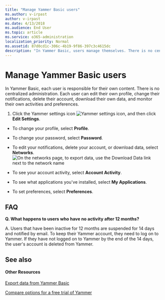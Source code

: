 ```yaml
---
title: "Manage Yammer Basic users"
ms.author: v-irpast
author: v-irpast
ms.date: 4/13/2018
ms.audience: End User
ms.topic: article
ms.service: o365-administration
localization_priority: Normal
ms.assetid: 87d0cd1c-306c-4b19-9f86-397c3c4615dc
description: "In Yammer Basic, users manage themselves. There is no centralized user management."
---
```


# Manage Yammer Basic users

In Yammer Basic, each user is responsible for their own content. There is no centralized administration. Each user can edit their own profile, change their notifications, delete their account, download their own data, and monitor their own activities and preferences. 
  
1. Click the Yammer settings icon ![Yammer settings icon](../../../../media/9704ce70-56ce-43f7-96c6-f253b0413d40.png), and then click **Edit Settings**.
    
  - To change your profile, select **Profile**.
    
  - To change your password, select **Password**.
    
  - To edit your notifications, delete your account, or download data, select **Networks**. 
    ![On the networks page, to export data, use the Download Data link next to the network name](../../../../media/b8b47324-6eaa-4f20-a211-e329b29c2b57.png)
  
  - To see your account activity, select **Account Activity**.
    
  - To see what applications you've installed, select **My Applications**.
    
  - To set preferences, select **Preferences**.
    
## FAQ

 **Q. What happens to users who have no activity after 12 months?**
  
A. Users that have been inactive for 12 months are suspended for 14 days and notified by email. To keep their Yammer account, they need to log on to Yammer. If they have not logged on to Yammer by the end of the 14 days, the user's account is deleted from Yammer.
  
## See also

#### Other Resources

[Export data from Yammer Basic](../security-and-compliance-topics/export-data-from-yammer-basic.md)
  
[Compare options for a free trial of Yammer](../security-and-compliance-topics/export-data-from-yammer-basic.md)

